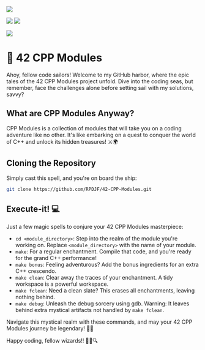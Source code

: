 ![](https://img.shields.io/github/languages/code-size/rpdjf/42-CPP-Modules?color=5BCFFF)

![](https://img.shields.io/badge/windows%20terminal-4D4D4D?style=for-the-badge&logo=windows%20terminal&logoColor=white)
![](https://img.shields.io/badge/WSL-0a97f5?style=for-the-badge&logo=linux&logoColor=white)

![](https://img.shields.io/badge/mac%20os-000000?style=for-the-badge&logo=apple&logoColor=white)
# 🚀 42 CPP Modules
Ahoy, fellow code sailors! Welcome to my GitHub harbor, where the epic tales of the 42 CPP Modules project unfold. Dive into the coding seas, but remember, face the challenges alone before setting sail with my solutions, savvy?

## What are CPP Modules Anyway?
CPP Modules is a collection of modules that will take you on a coding adventure like no other. It's like embarking on a quest to conquer the world of C++ and unlock its hidden treasures! ⚔️🌍

## Cloning the Repository
Simply cast this spell, and you're on board the ship:
```bash
git clone https://github.com/RPDJF/42-CPP-Modules.git
```

## Execute-it! 💻 

Just a few magic spells to conjure your 42 CPP Modules masterpiece:

- `cd <module_directory>`: Step into the realm of the module you're working on. Replace `<module_directory>` with the name of your module.
- `make`: For a regular enchantment. Compile that code, and you're ready for the grand C++ performance!
- `make bonus`: Feeling adventurous? Add the bonus ingredients for an extra C++ crescendo.
- `make clean`: Clear away the traces of your enchantment. A tidy workspace is a powerful workspace.
- `make fclean`: Need a clean slate? This erases all enchantments, leaving nothing behind.
- `make debug`: Unleash the debug sorcery using gdb. Warning: It leaves behind extra mystical artifacts not handled by `make fclean`.

Navigate this mystical realm with these commands, and may your 42 CPP Modules journey be legendary! 🌟🔮

Happy coding, fellow wizards!! 🧙‍♂️🔍
